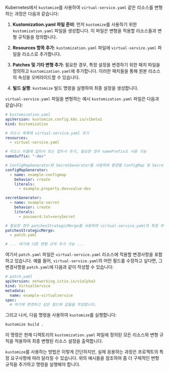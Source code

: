 Kubernetes에서 `kustomize`를 사용하여 `virtual-service.yaml` 같은 리소스를 변형하는 과정은 다음과 같습니다:

1. **Kustomization.yaml 파일 준비**: 먼저 `kustomize`를 사용하기 위한 `kustomization.yaml` 파일을 생성합니다. 이 파일은 변형을 적용할 리소스들과 변형 규칙들을 정의합니다.

2. **Resources 항목 추가**: `kustomization.yaml` 파일에 `virtual-service.yaml` 파일을 리소스로 추가합니다.

3. **Patches 및 기타 변형 추가**: 필요한 경우, 특정 설정을 변경하기 위한 패치 파일을 정의하고 `kustomization.yaml`에 추가합니다. 이러한 패치들을 통해 원본 리소스의 속성을 오버라이드할 수 있습니다.

4. **빌드 실행**: `kustomize` 빌드 명령을 실행하여 최종 설정을 생성합니다.

`virtual-service.yaml` 파일을 변형하는 예시 `kustomization.yaml` 파일은 다음과 같습니다:

```yaml
# kustomization.yaml
apiVersion: kustomize.config.k8s.io/v1beta1
kind: Kustomization

# 리소스 목록에 virtual-service.yaml 추가
resources:
  - virtual-service.yaml

# 리소스 이름에 접미사 또는 접두사 추가, 필요한 경우 namePrefix도 사용 가능
nameSuffix: "-dev"

# ConfigMapGenerator와 SecretGenerator를 사용하여 환경별 ConfigMap 및 Secret 생성
configMapGenerator:
  - name: example-configmap
    behavior: create
    literals:
      - example.property.dev=value-dev

secretGenerator:
  - name: example-secret
    behavior: create
    literals:
      - password.txt=verySecret

# 필요한 경우 patchesStrategicMerge를 사용하여 virtual-service.yaml의 특정 부분 수정
patchesStrategicMerge:
  - patch.yaml

# ... 여기에 다른 변형 규칙 추가 가능 ...
```

여기서 `patch.yaml` 파일은 `virtual-service.yaml` 리소스에 적용할 변경사항을 포함하고 있습니다. 예를 들어, `virtual-service.yaml`의 어떤 필드를 수정하고 싶다면, 그 변경사항을 `patch.yaml`에 다음과 같이 작성할 수 있습니다:

```yaml
# patch.yaml
apiVersion: networking.istio.io/v1alpha3
kind: VirtualService
metadata:
  name: example-virtualservice
spec:
  # 여기에 변경하고 싶은 필드와 값들을 작성합니다.
```

그리고 나서, 다음 명령을 사용하여 `kustomize`를 실행합니다:

```sh
kustomize build .
```

이 명령은 현재 디렉토리의 `kustomization.yaml` 파일에 정의된 모든 리소스와 변형 규칙을 적용하여 최종 변형된 리소스 설정을 출력합니다.

`kustomize`를 사용하는 방법은 이렇게 간단하지만, 실제 응용하는 과정은 프로젝트의 특정 요구사항에 따라 달라질 수 있습니다. 위의 예시들을 참조하여 좀 더 구체적인 변형 규칙을 추가하고 명령을 실행해야 합니다.
